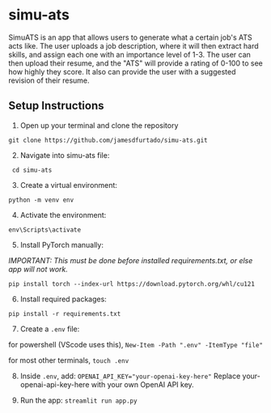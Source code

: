 # simu-ats
SimuATS is an app that allows users to generate what a certain job's ATS acts like.
The user uploads a job description, where it will then extract hard skills, and assign each one with an importance level of 1-3.
The user can then upload their resume, and the "ATS" will provide a rating of 0-100 to see how highly they score.
It also can provide the user with a suggested revision of their resume.

## Setup Instructions

1. Open up your terminal and clone the repository

```git clone https://github.com/jamesdfurtado/simu-ats.git```

2. Navigate into simu-ats file:

``` cd simu-ats```

3. Create a virtual environment:

```python -m venv env```

4. Activate the environment:

```env\Scripts\activate```

5. Install PyTorch manually:

*IMPORTANT: This must be done before installed requirements.txt, or else app will not work.*

```pip install torch --index-url https://download.pytorch.org/whl/cu121```


6. Install required packages:

```pip install -r requirements.txt```


7. Create a `.env` file:

for powershell (VScode uses this), ```New-Item -Path ".env" -ItemType "file"``` 

for most other terminals, ```touch .env``` 

8. Inside `.env`, add:
```OPENAI_API_KEY="your-openai-key-here"```
Replace your-openai-api-key-here with your own OpenAI API key.

9. Run the app:
```streamlit run app.py```
